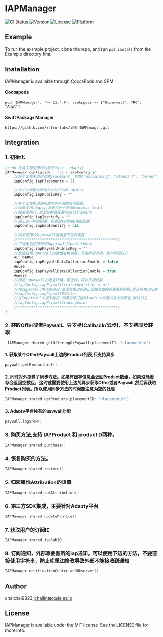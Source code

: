 # IAPManager

[![CI Status](https://img.shields.io/travis/maningx/IAPManager.svg?style=flat)](https://travis-ci.org/maningx/IAPManager)
[![Version](https://img.shields.io/cocoapods/v/IAPManager.svg?style=flat)](https://cocoapods.org/pods/IAPManager)
[![License](https://img.shields.io/cocoapods/l/IAPManager.svg?style=flat)](https://cocoapods.org/pods/IAPManager)
[![Platform](https://img.shields.io/cocoapods/p/IAPManager.svg?style=flat)](https://cocoapods.org/pods/IAPManager)

## Example

To run the example project, clone the repo, and run `pod install` from the Example directory first.

## Installation

IAPManager is available through CocoaPods and SPM

#### Cocoapods

```
pod 'IAPManager', '~> 11.4.0', :subspecs => ["Superwall", "RC", "Adpt"]
```

#### Swift Package Manager

```
https://github.com/retro-labs/iOS-IAPManager.git
```
## Integration

### 1. 初始化

```swift
//sdk 各自工程使用的内购平台[rc, adapty]
IAPManager.config(sdk: .rc) { iapConfig in
	//各个工程里边用到的placement, 例如["onboarding", "standard", "banner"]
    iapConfig.iapPlacements = []

    //各个工程里边使用的内购平台的 apiKey
    iapConfig.iapPublicKey = ""

	//各个工程里边使用的内购平台的后台配置.
	//如果使用Adapty,就是控制台配置的Access level
	//如果使用RC,就是控制台配置的Entitlement
    iapConfig.iapIdentify = ""
    //通上边一样的配置，但是是针对Web端的配置
    iapConfig.iapWebIdentify = nil
    
    //如果使用的Superwall就需要下边的配置
    /***********************************************/        
    //工程里边使用到的Superwall的publickKey
    iapConfig.iapPaywallPublicKey = ""
    //是否启用Superwall的数据收集功能，开发阶段关闭，发布阶段打开
	#if DEBUG
    iapConfig.iapPaywallDataCollectionEnable = false
    #else
    iapConfig.iapPaywallDataCollectionEnable = true
    #endif
    //指定Superwall的语言环境，可选的，可以不用设置
    //iapConfig.iapPaywallLocaleIdentifier = nil
    //在Superwall中点击购买,处理交易过程防止误触添加的遮罩蒙层颜色,默认黑色60%透明度
    //iapConfig.iapPaywallBGColor
    //在Superwall中点击购买,处理交易过程的loading加载的风火轮颜色,默认白色
    //iapConfig.iapPaywallLoadingColor
    /***********************************************/
}
```

### 2. 获取Offer或者Paywall。只支持[Callback/异步]，不支持同步获取

```swift
 IAPManager.shared.getOfferingOrPaywall(placementID: "placementid")
```

#### 1. 获取某个Offer/Paywall上边的Product列表,只支持异步
```swift
paywall.getProductList()
```

#### 2. 同时对外提供了同步方法。如果有缓存信息会返回Product数组，如果没有缓存会返回空数组，这时就需要使用上边的异步获取Offer或者Paywall,然后再获取Product列表。所以使用同步方法的时候要注意为空的处理
```swift
IAPManager.shared.getProducts(placementID: "placementid")
```

#### 3. Adapty平台独有的paywall功能
```swift
paywall.logShow()
```

### 3. 购买方法,支持 IAPProduct 和 productID两种。

```swift
IAPManager.shared.purchase()
```
### 4. 恢复购买的方法。

```swift
IAPManager.shared.restore()
```

### 5. 归因属性Attribution的设置

```swift
IAPManager.shared.setAttribution()
```

### 6. 第三方SDK集成，主要针对Adapty平台

```swift
IAPManager.shared.updateProfile()
```
### 7. 获取用户的订阅ID

```swift
IAPManager.shared.iapSubID
```
### 8. 订阅通知，外部想要监听的iap通知。可以使用下边的方法，不要直接使用字符串，防止库里边修改导致外部不能接收到通知

```swift
IAPManager.notificationCenter.addObserver()
```

## Author

chaichai9323, chailintao@laien.io

## License

IAPManager is available under the MIT license. See the LICENSE file for more info.
